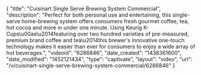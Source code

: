 {
    "title": "Cuisinart Single Serve Brewing System Commercial",
    "description": "Perfect for both personal use and entertaining, this single-serve home-brewing system offers consumers fresh gourmet coffee, tea, hot cocoa and more in under one minute. Using Keurig K-Cups\u00ae\u2014featuring over two hundred varieties of pre-measured, premium brand coffee and tea\u2014this brewer's innovative one-touch technology makes it easier than ever for consumers to enjoy a wide array of hot beverages.",
    "videoid": "6286846",
    "date_created": "1438361600",
    "date_modified": "1452121434",
    "type": "captivate",
    "layout": "video",
    "url": "\/v\/cuisinart-single-serve-brewing-system-commercial\/6286846"
}